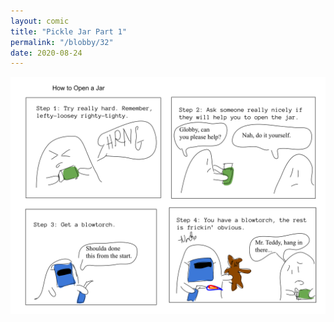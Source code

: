```yaml
---
layout: comic
title: "Pickle Jar Part 1"
permalink: "/blobby/32"
date: 2020-08-24
---
```

<img src="/comicsimages/08-24-20-Pickle-Jar-Part-1.svg"/>